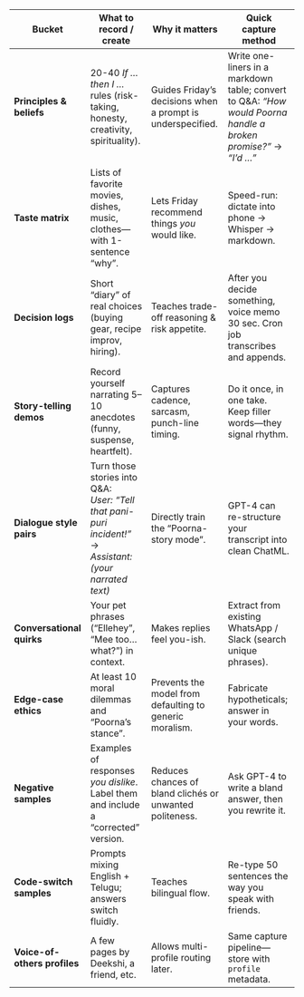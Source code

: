 | Bucket                       | What to record / create                                                                                      | Why it matters                                             | Quick capture method                                                                                             |
| ---------------------------- | ------------------------------------------------------------------------------------------------------------ | ---------------------------------------------------------- | ---------------------------------------------------------------------------------------------------------------- |
| **Principles & beliefs**     | 20-40 *If … then I …* rules (risk-taking, honesty, creativity, spirituality).                                | Guides Friday’s decisions when a prompt is underspecified. | Write one-liners in a markdown table; convert to Q\&A: *“How would Poorna handle a broken promise?”* → *“I’d …”* |
| **Taste matrix**             | Lists of favorite movies, dishes, music, clothes—with 1-sentence “why”.                                      | Lets Friday recommend things *you* would like.             | Speed-run: dictate into phone → Whisper → markdown.                                                              |
| **Decision logs**            | Short “diary” of real choices (buying gear, recipe improv, hiring).                                          | Teaches trade-off reasoning & risk appetite.               | After you decide something, voice memo 30 sec.  Cron job transcribes and appends.                                |
| **Story-telling demos**      | Record yourself narrating 5–10 anecdotes (funny, suspense, heartfelt).                                       | Captures cadence, sarcasm, punch-line timing.              | Do it once, in one take.  Keep filler words—they signal rhythm.                                                  |
| **Dialogue style pairs**     | Turn those stories into Q\&A:<br>*User: “Tell that pani-puri incident!”* → *Assistant: (your narrated text)* | Directly train the “Poorna-story mode”.                    | GPT-4 can re-structure your transcript into clean ChatML.                                                        |
| **Conversational quirks**    | Your pet phrases (“Ellehey”, “Mee too… what?”) in context.                                                   | Makes replies feel you-ish.                                | Extract from existing WhatsApp / Slack (search unique phrases).                                                  |
| **Edge-case ethics**         | At least 10 moral dilemmas and “Poorna’s stance”.                                                            | Prevents the model from defaulting to generic moralism.    | Fabricate hypotheticals; answer in your words.                                                                   |
| **Negative samples**         | Examples of responses *you dislike*.  Label them and include a “corrected” version.                          | Reduces chances of bland clichés or unwanted politeness.   | Ask GPT-4 to write a bland answer, then you rewrite it.                                                          |
| **Code-switch samples**      | Prompts mixing English + Telugu; answers switch fluidly.                                                     | Teaches bilingual flow.                                    | Re-type 50 sentences the way you speak with friends.                                                             |
| **Voice-of-others profiles** | A few pages by Deekshi, a friend, etc.                                                                       | Allows multi-profile routing later.                        | Same capture pipeline—store with `profile` metadata.                                                             |
